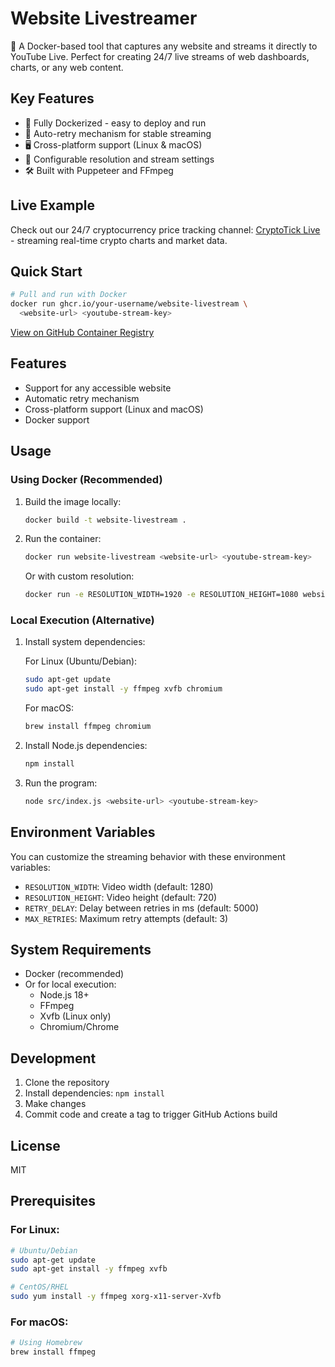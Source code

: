 # Website Livestreamer

🎥 A Docker-based tool that captures any website and streams it directly to YouTube Live. Perfect for creating 24/7 live streams of web dashboards, charts, or any web content.

## Key Features

- 🐳 Fully Dockerized - easy to deploy and run
- 🔄 Auto-retry mechanism for stable streaming
- 🖥️ Cross-platform support (Linux & macOS)
- 🎯 Configurable resolution and stream settings
- 🛠️ Built with Puppeteer and FFmpeg

## Live Example

Check out our 24/7 cryptocurrency price tracking channel: [CryptoTick Live](https://www.youtube.com/@CryptoTickLive) - streaming real-time crypto charts and market data.

## Quick Start

```bash
# Pull and run with Docker
docker run ghcr.io/your-username/website-livestream \
  <website-url> <youtube-stream-key>
```

[View on GitHub Container Registry](https://github.com/JoeanSteinbock/website-livestream/pkgs/container/website-livestream)

## Features

- Support for any accessible website
- Automatic retry mechanism
- Cross-platform support (Linux and macOS)
- Docker support

## Usage

### Using Docker (Recommended)

1. Build the image locally:
   ```bash
   docker build -t website-livestream .
   ```

2. Run the container:
   ```bash
   docker run website-livestream <website-url> <youtube-stream-key>
   ```

   Or with custom resolution:
   ```bash
   docker run -e RESOLUTION_WIDTH=1920 -e RESOLUTION_HEIGHT=1080 website-livestream <website-url> <youtube-stream-key>
   ```

### Local Execution (Alternative)

1. Install system dependencies:
   
   For Linux (Ubuntu/Debian):
   ```bash
   sudo apt-get update
   sudo apt-get install -y ffmpeg xvfb chromium
   ```

   For macOS:
   ```bash
   brew install ffmpeg chromium
   ```

2. Install Node.js dependencies:
   ```bash
   npm install
   ```

3. Run the program:
   ```bash
   node src/index.js <website-url> <youtube-stream-key>
   ```

## Environment Variables

You can customize the streaming behavior with these environment variables:

- `RESOLUTION_WIDTH`: Video width (default: 1280)
- `RESOLUTION_HEIGHT`: Video height (default: 720)
- `RETRY_DELAY`: Delay between retries in ms (default: 5000)
- `MAX_RETRIES`: Maximum retry attempts (default: 3)

## System Requirements

- Docker (recommended)
- Or for local execution:
  - Node.js 18+
  - FFmpeg
  - Xvfb (Linux only)
  - Chromium/Chrome

## Development

1. Clone the repository
2. Install dependencies: `npm install`
3. Make changes
4. Commit code and create a tag to trigger GitHub Actions build

## License

MIT

## Prerequisites

### For Linux:
```bash
# Ubuntu/Debian
sudo apt-get update
sudo apt-get install -y ffmpeg xvfb

# CentOS/RHEL
sudo yum install -y ffmpeg xorg-x11-server-Xvfb
```

### For macOS:
```bash
# Using Homebrew
brew install ffmpeg
```